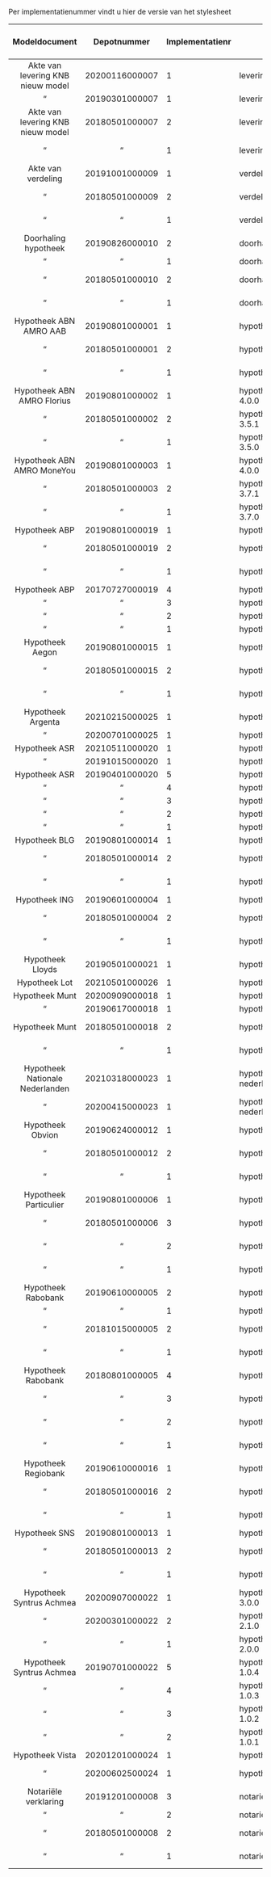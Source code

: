 Per implementatienummer vindt u hier de versie van het stylesheet

Modeldocument|Depotnummer|Implementatienr|Versie stylesheet|Geldig tot en met|Beta
:---:|:---:|---|---|:---:|:---:
Akte van levering KNB nieuw model|20200116000007|1|levering-5.1.0
 “ |20190301000007|1|levering-5.0.0
Akte van levering KNB nieuw model|20180501000007|2|levering-4.5.1|2021-11-08
 “ | “ |1|levering-4.5.0|2021-11-08
Akte van verdeling|20191001000009|1|verdeling-4.0.0
 “ |20180501000009|2|verdeling-3.11.1|2021-11-08
 “ | “ |1|verdeling-3.11.0|2021-11-08
Doorhaling hypotheek|20190826000010|2|doorhaling_hypotheek-3.1.0
 “ | “ |1|doorhaling_hypotheek-3.0.0
 “ |20180501000010|2|doorhaling_hypotheek-2.2.1|2021-11-08
 “ | “ |1|doorhaling_hypotheek-2.2.0|2021-11-08
Hypotheek ABN AMRO AAB|20190801000001|1|hypotheek_abn_amro_aab-4.0.0
 “ |20180501000001|2|hypotheek_abn_amro_aab-3.6.1|2021-11-08
 “ | “ |1|hypotheek_abn_amro_aab-3.6.0|2021-11-08
Hypotheek ABN AMRO Florius|20190801000002|1|hypotheek_abn_amro_florius-4.0.0
 “ |20180501000002|2|hypotheek_abn_amro_florius-3.5.1|2021-11-08
 “ | “ |1|hypotheek_abn_amro_florius-3.5.0|2021-11-08
Hypotheek ABN AMRO MoneYou|20190801000003|1|hypotheek_abn_amro_moneyou-4.0.0
 “ |20180501000003|2|hypotheek_abn_amro_moneyou-3.7.1|2021-11-08
 “ | “ |1|hypotheek_abn_amro_moneyou-3.7.0|2021-11-08
Hypotheek ABP|20190801000019|1|hypotheek_abp-1.0.0
 “ |20180501000019|2|hypotheek_obvion_abp-1.4.1|2021-11-08
 “ | “ |1|hypotheek_obvion_abp-1.4.0|2021-11-08
Hypotheek ABP|20170727000019|4|hypotheek_obvion_abp-1.3.0
 “ | “ |3|hypotheek_obvion_abp-1.2.0
 “ | “ |2|hypotheek_obvion_abp-1.1.0
 “ | “ |1|hypotheek_obvion_abp-1.0.0
Hypotheek Aegon|20190801000015|1|hypotheek_aegon-5.0.0
 “ |20180501000015|2|hypotheek_aegon-4.3.1|2021-11-08
 “ | “ |1|hypotheek_aegon-4.3.0|2021-11-08
Hypotheek Argenta|20210215000025|1|hypotheek_argenta-2.0
 “ |20200701000025|1|hypotheek_argenta-1.0.0
Hypotheek ASR|20210511000020|1|hypotheek_asr-3.0.0
 “ |20191015000020|1|hypotheek_asr-2.0.0
Hypotheek ASR|20190401000020|5|hypotheek_asr-1.2.1
 “ | “ |4|hypotheek_asr-1.2.0
 “ | “ |3|hypotheek_asr-1.1.1
 “ | “ |2|hypotheek_asr-1.1.0
 “ | “ |1|hypotheek_asr-1.0.0
Hypotheek BLG|20190801000014|1|hypotheek_blg-3.0.0
 “ |20180501000014|2|hypotheek_blg-2.6.1|2021-11-08
 “ | “ |1|hypotheek_blg-2.6.0|2021-11-08
Hypotheek ING|20190601000004|1|hypotheek_ing-4.0.0
 “ |20180501000004|2|hypotheek_ing-3.5.1|2021-11-08
 “ | “ |1|hypotheek_ing-3.5.0|2021-11-08
Hypotheek Lloyds|20190501000021|1|hypotheek_lloyds-1.0.0
Hypotheek Lot|20210501000026|1|hypotheek_lot-1.0.0| |Beta
Hypotheek Munt|20200909000018|1|hypotheek_munt-3.0
 “ |20190617000018|1|hypotheek_munt-2.0.0
Hypotheek Munt|20180501000018|2|hypotheek_munt-1.5.1|2021-11-08
 “ | “ |1|hypotheek_munt-1.5.0|2021-11-08
Hypotheek Nationale Nederlanden|20210318000023|1|hypotheek_nationale-nederlanden-2.0.0
 “ |20200415000023|1|hypotheek_nationale-nederlanden-1.0.0
Hypotheek Obvion|20190624000012|1|hypotheek_obvion-4.0.0
 “ |20180501000012|2|hypotheek_obvion_abp-1.4.1|2021-11-08
 “ | “ |1|hypotheek_obvion_abp-1.4.0|2021-11-08
Hypotheek Particulier|20190801000006|1|hypotheek_particulier-3.0.0
 “ |20180501000006|3|hypotheek_particulier-2.12.1|2021-11-08
 “ | “ |2|hypotheek_particulier-2.12.0|2021-11-08
 “ | “ |1|hypotheek_particulier-2.11.0|2021-11-08
Hypotheek Rabobank|20190610000005|2|hypotheek_rabobank-5.0.1
 “ | “ |1|hypotheek_rabobank-5.0.0
 “ |20181015000005|2|hypotheek_rabobank-4.0.4|2021-11-08
 “ | “ |1|hypotheek_rabobank-4.0.3|2021-11-08
Hypotheek Rabobank|20180801000005|4|hypotheek_rabobank-4.0.2.1|2021-11-08
 “ | “ |3|hypotheek_rabobank-4.0.2|2021-11-08
 “ | “ |2|hypotheek_rabobank-4.0.1|2021-11-08
 “ | “ |1|hypotheek_rabobank-4.0.0|2021-11-08
Hypotheek Regiobank|20190610000016|1|hypotheek_regiobank-3.0.0
 “ |20180501000016|2|hypotheek_regiobank-2.4.1|2021-11-08
 “ | “ |1|hypotheek_regiobank-2.4.0|2021-11-08
Hypotheek SNS|20190801000013|1|hypotheek_sns-2.5.0
 “ |20180501000013|2|hypotheek_sns-2.4.1|2021-11-08
 “ | “ |1|hypotheek_sns-2.4.0|2021-11-08
Hypotheek Syntrus Achmea|20200907000022|1|hypotheek_syntrus_achmea-3.0.0
 “ |20200301000022|2|hypotheek_syntrus_achmea-2.1.0
 “ | “ |1|hypotheek_syntrus_achmea-2.0.0
Hypotheek Syntrus Achmea|20190701000022|5|hypotheek_syntrus_achmea-1.0.4
 “ | “ |4|hypotheek_syntrus_achmea-1.0.3
 “ | “ |3|hypotheek_syntrus_achmea-1.0.2
 “ | “ |2|hypotheek_syntrus_achmea-1.0.1
Hypotheek Vista|20201201000024|1|hypotheek_vista-2.0.0
 “ |20200602500024|1|hypotheek_vista-1.0.0|2021-07-01
Notariële verklaring|20191201000008|3|notariele_verklaring-3.1.1
 “ | “ |2|notariele_verklaring-3.1.0
 “ |20180501000008|2|notariele_verklaring-2.12.1|2021-11-08
 “ | “ |1|notariele_verklaring-2.12.0|2021-11-08
